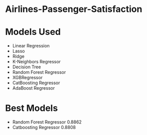 # Airlines-Passenger-Satisfaction

# Models Used
- Linear Regression
- Lasso 
- Ridge
- K-Neighbors Regressor
- Decision Tree
- Random Forest Regressor
- XGBRegressor
- CatBoosting Regressor
- AdaBoost Regressor

# Best Models
- Random Forest Regressor	0.8862
- Catboosting Regressor	0.8808

